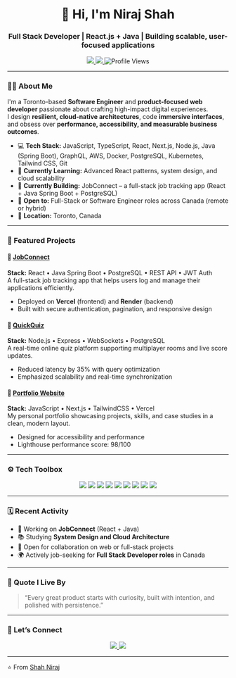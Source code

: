 <!-- PROFILE README - Niraj Shah -->

<h1 align="center">👋 Hi, I'm Niraj Shah</h1>
<h3 align="center">Full Stack Developer | React.js + Java | Building scalable, user-focused applications</h3>

<p align="center">
  <a href="https://linkedin.com/in/shahnniraj" target="_blank">
    <img src="https://img.shields.io/badge/LinkedIn-0077B5?style=for-the-badge&logo=linkedin&logoColor=white"/>
  </a>
 
  <a href="mailto:shahnniraj.2025@gmail.com">
    <img src="https://img.shields.io/badge/Email-D14836?style=for-the-badge&logo=gmail&logoColor=white"/>
  </a>
  
  <img src="https://komarev.com/ghpvc/?username=Niraj058&label=Profile%20Views&color=blue&style=for-the-badge" alt="Profile Views"/>
</p>

---

### 👨‍💻 About Me
I'm a Toronto-based **Software Engineer** and **product-focused web developer** passionate about crafting high-impact digital experiences.  
I design **resilient, cloud-native architectures**, code **immersive interfaces**, and obsess over **performance, accessibility, and measurable business outcomes**.

- 💻 **Tech Stack:** JavaScript, TypeScript, React, Next.js, Node.js, Java (Spring Boot), GraphQL, AWS, Docker, PostgreSQL, Kubernetes, Tailwind CSS, Git  
- 🧠 **Currently Learning:** Advanced React patterns, system design, and cloud scalability  
- 🌱 **Currently Building:** JobConnect – a full-stack job tracking app (React + Java Spring Boot + PostgreSQL)  
- 🤝 **Open to:** Full-Stack or Software Engineer roles across Canada (remote or hybrid)  
- 📍 **Location:** Toronto, Canada  

---

### 🚀 Featured Projects

#### 🧩 [JobConnect](#)
**Stack:** React • Java Spring Boot • PostgreSQL • REST API • JWT Auth  
A full-stack job tracking app that helps users log and manage their applications efficiently.  
- Deployed on **Vercel** (frontend) and **Render** (backend)  
- Built with secure authentication, pagination, and responsive design  

#### 🧠 [QuickQuiz](#)
**Stack:** Node.js • Express • WebSockets • PostgreSQL  
A real-time online quiz platform supporting multiplayer rooms and live score updates.  
- Reduced latency by 35% with query optimization  
- Emphasized scalability and real-time synchronization  

#### 🎨 [Portfolio Website](#)
**Stack:** JavaScript • Next.js • TailwindCSS • Vercel  
My personal portfolio showcasing projects, skills, and case studies in a clean, modern layout.  
- Designed for accessibility and performance  
- Lighthouse performance score: 98/100  

---

### ⚙️ Tech Toolbox

<p align="center">
  <img src="https://img.shields.io/badge/Java-ED8B00?style=for-the-badge&logo=openjdk&logoColor=white"/>
  <img src="https://img.shields.io/badge/React-20232A?style=for-the-badge&logo=react&logoColor=61DAFB"/>
  <img src="https://img.shields.io/badge/Node.js-43853D?style=for-the-badge&logo=node.js&logoColor=white"/>
  <img src="https://img.shields.io/badge/PostgreSQL-316192?style=for-the-badge&logo=postgresql&logoColor=white"/>
  <img src="https://img.shields.io/badge/AWS-232F3E?style=for-the-badge&logo=amazon-aws&logoColor=white"/>
  <img src="https://img.shields.io/badge/Docker-2496ED?style=for-the-badge&logo=docker&logoColor=white"/>
  <img src="https://img.shields.io/badge/Kubernetes-326CE5?style=for-the-badge&logo=kubernetes&logoColor=white"/>
  <img src="https://img.shields.io/badge/GraphQL-E10098?style=for-the-badge&logo=graphql&logoColor=white"/>
  <img src="https://img.shields.io/badge/TailwindCSS-38B2AC?style=for-the-badge&logo=tailwind-css&logoColor=white"/>
</p>

---

### 🗓️ Recent Activity
- 🔭 Working on **JobConnect** (React + Java)  
- 📚 Studying **System Design and Cloud Architecture**  
- 💬 Open for collaboration on web or full-stack projects  
- 🌍 Actively job-seeking for **Full Stack Developer roles** in Canada  

---

### 💬 Quote I Live By
> “Every great product starts with curiosity, built with intention, and polished with persistence.”

---

### 🤝 Let’s Connect
<p align="center">
  <a href="https://linkedin.com/in/shahnniraj" target="_blank">
    <img src="https://img.shields.io/badge/LinkedIn-Connect-blue?style=for-the-badge&logo=linkedin"/>
  </a>
  
  <a href="mailto:shahnniraj.2025@gmail.com">
    <img src="https://img.shields.io/badge/Email-Me-red?style=for-the-badge&logo=gmail"/>
  </a>
</p>

---

⭐️ From [Shah Niraj](https://github.com/shahniiraj)
